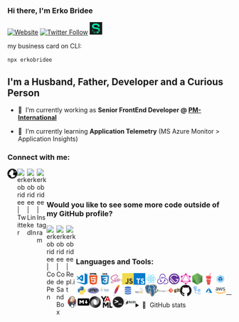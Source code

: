 ### Hi there, I'm Erko Bridee

[![Website](https://img.shields.io/website?label=erkobridee.com&style=for-the-badge&url=https%3A%2F%2Ferkobridee.com)](https://erkobridee.com)
[![Twitter Follow](https://img.shields.io/twitter/follow/erkobridee?color=1DA1F2&logo=twitter&style=for-the-badge)](https://twitter.com/intent/follow?original_referer=https%3A%2F%2Fgithub.com%2Ferkobridee&screen_name=erkobridee)
<a href="https://sourcerer.io/erkobridee"><img src="assets/sourcerer.io.svg" height="28px" alt="Sourcerer"></a><br />

my business card on CLI:

```shell
npx erkobridee
```

## I'm a Husband, Father, Developer and a Curious Person

- 🔭&nbsp;&nbsp;I’m currently working as **Senior FrontEnd Developer @ [PM-International](https://github.com/pminternational)**

- 🌱&nbsp;&nbsp;I’m currently learning **Application Telemetry** (MS Azure Monitor > Application Insights)

### Connect with me:

[<img align="left" alt="erkobridee.com" width="22px" src="https://raw.githubusercontent.com/iconic/open-iconic/master/svg/globe.svg" />][website]&nbsp;&nbsp;
[<img align="left" alt="erkobridee | Twitter" width="22px" src="https://cdn.jsdelivr.net/npm/simple-icons@v3/icons/twitter.svg" />][twitter]&nbsp;&nbsp;
[<img align="left" alt="erkobridee | LinkedIn" width="22px" src="https://cdn.jsdelivr.net/npm/simple-icons@v3/icons/linkedin.svg" />][linkedin]&nbsp;&nbsp;
[<img align="left" alt="erkobridee | Instagram" width="22px" src="https://cdn.jsdelivr.net/npm/simple-icons@v3/icons/instagram.svg" />][instagram]&nbsp;&nbsp;

<!--[<img align="left" alt="erkobridee | YouTube" width="22px" src="https://cdn.jsdelivr.net/npm/simple-icons@v3/icons/youtube.svg" />][youtube]-->

<br />

### Would you like to see some more code outside of my GitHub profile?

[<img align="left" alt="erkobridee | CodePen" width="22px" src="https://cdn.jsdelivr.net/npm/simple-icons@v3/icons/codepen.svg" />][codepen]&nbsp;&nbsp;
[<img align="left" alt="erkobridee | CodeSandBox" width="22px" src="https://cdn.jsdelivr.net/npm/simple-icons@v3/icons/codesandbox.svg" />][codesandbox]&nbsp;&nbsp;
[<img align="left" alt="erkobridee | Repl.it" width="22px" src="https://cdn.jsdelivr.net/npm/simple-icons@v3/icons/repl-dot-it.svg" />][replit]&nbsp;&nbsp;

<br />

### Languages and Tools:

<img width="26px" align="left" title="Visual Studio Code" alt="Visual Studio Code" src="https://raw.githubusercontent.com/github/explore/80688e429a7d4ef2fca1e82350fe8e3517d3494d/topics/visual-studio-code/visual-studio-code.png" />
<img width="26px" align="left" title="HTML5" alt="HTML5" src="https://raw.githubusercontent.com/github/explore/80688e429a7d4ef2fca1e82350fe8e3517d3494d/topics/html/html.png" />
<img width="26px" align="left" title="CSS3" alt="CSS3" src="https://raw.githubusercontent.com/github/explore/80688e429a7d4ef2fca1e82350fe8e3517d3494d/topics/css/css.png" />
<img width="26px" align="left" title="SASS" alt="SASS" src="https://raw.githubusercontent.com/github/explore/80688e429a7d4ef2fca1e82350fe8e3517d3494d/topics/sass/sass.png" />
<img width="26px" align="left" title="JavaScript" alt="JavaScript" src="https://raw.githubusercontent.com/github/explore/80688e429a7d4ef2fca1e82350fe8e3517d3494d/topics/javascript/javascript.png" />
<img width="26px" align="left" title="TypeScript" alt="TypeScript" src="https://raw.githubusercontent.com/github/explore/80688e429a7d4ef2fca1e82350fe8e3517d3494d/topics/typescript/typescript.png" />
<img width="26px" align="left" title="React" alt="React" src="https://raw.githubusercontent.com/github/explore/80688e429a7d4ef2fca1e82350fe8e3517d3494d/topics/react/react.png" />
<img width="26px" align="left" title="Redux" alt="Redux" src="https://raw.githubusercontent.com/github/explore/80688e429a7d4ef2fca1e82350fe8e3517d3494d/topics/redux/redux.png" />
<img width="26px" align="left" title="Gatsby" alt="Gatsby" src="https://raw.githubusercontent.com/github/explore/e94815998e4e0713912fed477a1f346ec04c3da2/topics/gatsby/gatsby.png" />
<img width="26px" align="left" title="GraphQL" alt="GraphQL" src="https://raw.githubusercontent.com/github/explore/80688e429a7d4ef2fca1e82350fe8e3517d3494d/topics/graphql/graphql.png" />
<img width="26px" align="left" title="Node.js" alt="Node.js" src="https://raw.githubusercontent.com/github/explore/80688e429a7d4ef2fca1e82350fe8e3517d3494d/topics/nodejs/nodejs.png" />
<img width="26px" align="left" title="Gulp" alt="Gulp" src="https://raw.githubusercontent.com/github/explore/80688e429a7d4ef2fca1e82350fe8e3517d3494d/topics/gulp/gulp.png" />
<img width="26px" align="left" title="Webpack" alt="Webpack" src="https://raw.githubusercontent.com/github/explore/80688e429a7d4ef2fca1e82350fe8e3517d3494d/topics/webpack/webpack.png" />
<img width="26px" align="left" title="Python" alt="Python" src="https://raw.githubusercontent.com/github/explore/80688e429a7d4ef2fca1e82350fe8e3517d3494d/topics/python/python.png" />
<img width="26px" align="left" title="PHP" alt="PHP" src="https://raw.githubusercontent.com/github/explore/ccc16358ac4530c6a69b1b80c7223cd2744dea83/topics/php/php.png" />
<img width="26px" align="left" title="Java" alt="Java" src="https://raw.githubusercontent.com/github/explore/80688e429a7d4ef2fca1e82350fe8e3517d3494d/topics/java/java.png" />
<img width="26px" align="left" title="Maven" alt="Maven" src="https://raw.githubusercontent.com/github/explore/80688e429a7d4ef2fca1e82350fe8e3517d3494d/topics/maven/maven.png" />
<img width="26px" align="left" title="SQL" alt="SQL" src="https://raw.githubusercontent.com/github/explore/80688e429a7d4ef2fca1e82350fe8e3517d3494d/topics/sql/sql.png" />
<img width="26px" align="left" title="MySQL" alt="MySQL" src="https://raw.githubusercontent.com/github/explore/80688e429a7d4ef2fca1e82350fe8e3517d3494d/topics/mysql/mysql.png" />
<img width="26px" align="left" title="PostgreSQL" alt="PostgreSQL" src="https://raw.githubusercontent.com/github/explore/80688e429a7d4ef2fca1e82350fe8e3517d3494d/topics/postgresql/postgresql.png" />
<img width="26px" align="left" title="MongoDB" alt="MongoDB" src="https://raw.githubusercontent.com/github/explore/80688e429a7d4ef2fca1e82350fe8e3517d3494d/topics/mongodb/mongodb.png" />
<img width="26px" align="left" title="Git" alt="Git" src="https://raw.githubusercontent.com/github/explore/80688e429a7d4ef2fca1e82350fe8e3517d3494d/topics/git/git.png" />
<img width="26px" align="left" title="GitHub" alt="GitHub" src="https://raw.githubusercontent.com/github/explore/78df643247d429f6cc873026c0622819ad797942/topics/github/github.png" />
<img width="26px" align="left" title="GitHub Actions" alt="GitHub Actions" src="https://raw.githubusercontent.com/github/explore/2c7e603b797535e5ad8b4beb575ab3b7354666e1/topics/actions/actions.png" />
<img width="26px" align="left" title="MS Azure" alt="MS Azure" src="https://raw.githubusercontent.com/github/explore/80688e429a7d4ef2fca1e82350fe8e3517d3494d/topics/azure/azure.png" />
<img width="26px" align="left" title="AWS" alt="AWS" src="https://raw.githubusercontent.com/github/explore/fbceb94436312b6dacde68d122a5b9c7d11f9524/topics/aws/aws.png" />
<img width="26px" align="left" title="Jenkins" alt="Jenkins" src="https://raw.githubusercontent.com/github/explore/4546263bd5739353083c33dada43f8f31e7d1fd6/topics/jenkins/jenkins.png" />
<img width="26px" align="left" title="Markdown" alt="Markdown" src="https://raw.githubusercontent.com/github/explore/80688e429a7d4ef2fca1e82350fe8e3517d3494d/topics/markdown/markdown.png" />
<img width="26px" align="left" title="JSON" alt="JSON" src="https://raw.githubusercontent.com/github/explore/80688e429a7d4ef2fca1e82350fe8e3517d3494d/topics/json/json.png" />
<img width="26px" align="left" title="YAML" alt="YAML" src="https://raw.githubusercontent.com/github/explore/80688e429a7d4ef2fca1e82350fe8e3517d3494d/topics/yaml/yaml.png" />
<img width="26px" align="left" title="Terminal" alt="Terminal" src="https://raw.githubusercontent.com/github/explore/80688e429a7d4ef2fca1e82350fe8e3517d3494d/topics/terminal/terminal.png" />
<img width="26px" align="left" title="Bash" alt="Bash" src="https://raw.githubusercontent.com/github/explore/80688e429a7d4ef2fca1e82350fe8e3517d3494d/topics/bash/bash.png" />

<br /><br />

---

<details>
<summary>🤩&nbsp;&nbsp;GitHub stats</summary>
<table>
  <tr>
  <td>

[![Erko Bridee's github stats](https://github-readme-stats.vercel.app/api?show_icons=true&hide_border=true&count_private=true&username=erkobridee)](https://github.com/erkobridee)

  </td>
  <td>
  
[![Top Langs](https://github-readme-stats.vercel.app/api/top-langs/?username=erkobridee)](https://github.com/erkobridee)
  
  </td>
  </tr>
  <tr>
  <td colspan="2" style="text-align: center;">

[![trophy](https://github-profile-trophy.vercel.app/?username=erkobridee)](https://github.com/erkobridee)

</td>
  </tr>
</table>
</details>

[website]: https://erkobridee.com
[twitter]: https://twitter.com/erkobridee
[youtube]: https://youtube.com/erkobridee
[instagram]: https://instagram.com/erkobridee
[linkedin]: https://linkedin.com/in/erkobridee
[codepen]: https://codepen.io/erkobridee
[codesandbox]: https://codesandbox.io/u/erkobridee/
[replit]: https://repl.it/@erkobridee
